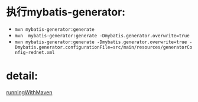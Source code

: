 # 执行mybatis-generator:  
- `mvn mybatis-generator:generate`  
- `mvn  mybatis-generator:generate -Dmybatis.generator.overwrite=true`
- `mvn mybatis-generator:generate -Dmybatis.generator.overwrite=true -Dmybatis.generator.configurationFile=src/main/resources/generatorConfig-rednet.xml`

# detail:<br/>
[runningWithMaven](http://www.mybatis.org/generator/running/runningWithMaven.html)
  



